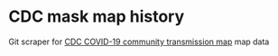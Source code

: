 # CDC mask map history

Git scraper for [CDC COVID-19 community transmission map](https://covid.cdc.gov/covid-data-tracker/#county-view) map data
